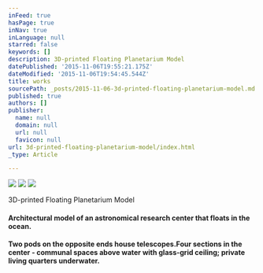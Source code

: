 ```yaml
---
inFeed: true
hasPage: true
inNav: true
inLanguage: null
starred: false
keywords: []
description: 3D-printed Floating Planetarium Model
datePublished: '2015-11-06T19:55:21.175Z'
dateModified: '2015-11-06T19:54:45.544Z'
title: works
sourcePath: _posts/2015-11-06-3d-printed-floating-planetarium-model.md
published: true
authors: []
publisher:
  name: null
  domain: null
  url: null
  favicon: null
url: 3d-printed-floating-planetarium-model/index.html
_type: Article

---
```

![](https://the-grid-user-content.s3-us-west-2.amazonaws.com/da5a572a-22e0-44eb-9a0d-76c7619d5e5a.jpg)
![](https://the-grid-user-content.s3-us-west-2.amazonaws.com/5696fdc1-2e05-420f-9bbd-29dd802a30cf.jpg)
![](https://the-grid-user-content.s3-us-west-2.amazonaws.com/a9a6e5b2-ef42-4def-977c-afee1d6a0feb.jpg)

3D-printed Floating Planetarium Model

#### Architectural model of an astronomical research center that floats in the ocean.

#### Two pods on the opposite ends house telescopes.Four sections in the center - communal spaces above water with glass-grid ceiling; private living quarters underwater.